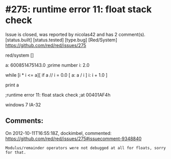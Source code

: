 
#275: runtime error 11: float stack check
================================================================================
Issue is closed, was reported by nicolas42 and has 2 comment(s).
[status.built] [status.tested] [type.bug] [Red/System]
<https://github.com/red/red/issues/275>

red/system []

a: 600851475143.0 ;prime number
i: 2.0

while [i \* i <= a][
    if a // i = 0.0 [
        a: a / i
    ]
    i: i + 1.0
]

print a

;runtime error 11: float stack check
;at 00401AF4h

windows 7 IA-32



Comments:
--------------------------------------------------------------------------------

On 2012-10-11T16:55:18Z, dockimbel, commented:
<https://github.com/red/red/issues/275#issuecomment-9348840>

    Modulus/remainder operators were not debugged at all for floats, sorry for that.

